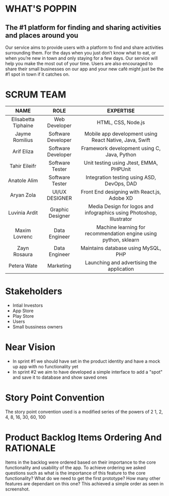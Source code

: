 
# WHAT'S POPPIN
## The #1 platform for finding and sharing activities and places around you

Our service aims to provide users with a platform to find and share activities surrounding them. For the days when you just don’t know what to eat, or when you’re new in town and only staying for a few days. Our service will help you make the most out of your time. Users are also encouraged to share their small businesses on our app and your new café might just be the #1 spot in town if it catches on.


# SCRUM TEAM
|         NAME        |        ROLE        |                               EXPERTISE                              |
|:-------------------:|:------------------:|:--------------------------------------------------------------------:|
| Elisabetta Tiphaine | Web Developer      | HTML, CSS, Node.js                                                   |
| Jayme Romilius      | Software Developer | Mobile app development using React Native, Java, Swift               |
| Arif Eliza          | Software Developer | Framework development using C, Java, Python                          |
| Tahir Eileifr       | Software Tester    | Unit testing using Jtest, EMMA, PHPUnit                              |
| Anatole Alim        | Software Tester    | Integration testing using ASD, DevOps, DAD                           |
| Aryan Zola          | UI/UX DESIGNER     | Front End designing with React.js, Adobe XD                          |
| Luvinia Ardit       | Graphic Designer   | Media Design for logos and infographics using Photoshop, Illustrator |
| Maxim Lovrenc       | Data Engineer      | Machine learning for recommendation engine using python, sklearn     |
| Zayn Rosaura        | Data Engineer      | Maintains database using MySQL, PHP                                  |
| Petera Wate         | Marketing          | Launching and advertising the application                            |


# Stakeholders
* Intial Investors
* App Store
* Play Store
* Users
* Small bussiness owners

# Near Vision
* In sprint #1 we should have set in the product identity and have a mock up app with no functionality yet
* In sprint #2 we aim to have developed a simple interface to add a "spot" and save it to database and show saved ones

# Story Point Convention
The story point convention used is a modified series of the powers of 2 
1, 2, 4, 8, 16, 30, 60, 100

# Product Backlog Items Ordering And RATIONALE
Items in the backlog were ordered based on their importance to the core functionality and usability of the app. To achieve ordering we asked questions such as what is the importance of this feature to the core functionality? What do we need to get the first prototype? How many other features are dependant on this one? This achieved a simple order as seen in screenshot.












